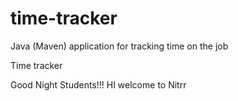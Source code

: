 # time-tracker
Java (Maven) application for tracking time on the job

Time tracker

Good Night Students!!!
HI welcome to Nitrr 
